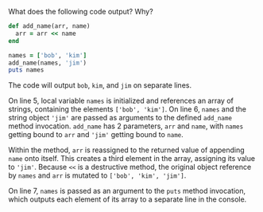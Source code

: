What does the following code output? Why?
```Ruby
def add_name(arr, name)
  arr = arr << name
end

names = ['bob', 'kim']
add_name(names, 'jim')
puts names
```
The code will output `bob`, `kim`, and `jim` on separate lines.

On line 5, local variable `names` is initialized and references an array of strings, containing the elements `['bob', 'kim']`. On line 6, `names` and the string object `'jim'` are passed as arguments to the defined `add_name` method invocation. `add_name` has 2 parameters, `arr` and `name`, with `names` getting bound to `arr` and `'jim'` getting bound to `name`.

Within the method, `arr` is reassigned to the returned value of appending `name` onto itself. This creates a third element in the array, assigning its value to `'jim'`. Because `<<` is a destructive method, the original object reference by `names` and `arr` is mutated to `['bob', 'kim', 'jim']`.

On line 7, `names` is passed as an argument to the `puts` method invocation, which outputs each element of its array to a separate line in the console.